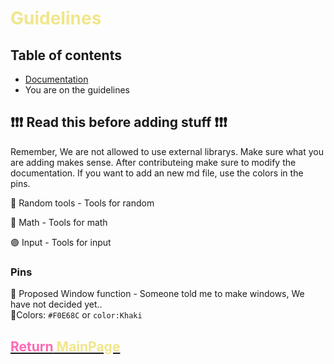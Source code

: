 # <span style="color:Khaki">Guidelines</span>

## Table of contents
- [Documentation](documentation.md)<br />
- You are on the guidelines<br />

## ❗❗❗ Read this before adding stuff ❗❗❗ 

Remember, We are not allowed to use external librarys. 
Make sure what you are adding makes sense. After contributeing make sure to modify the documentation. If you want to add an new md file, use the colors in the pins.



🔵 Random tools - Tools for random<br />

🔴 Math - Tools for math<br />

🟣 Input - Tools for input<br/>

### Pins
📌 Proposed Window function - Someone told me to make windows, We have not decided yet..<br/>
📌Colors: `#F0E68C` or `color:Khaki`

## [<span style="color:HotPink">Return</span><span style="color:Khaki"> MainPage</span>](/README.md)
